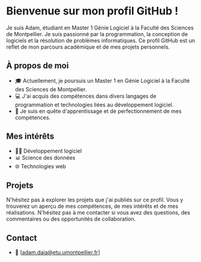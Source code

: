 # Bienvenue sur mon profil GitHub !

Je suis Adam, étudiant en Master 1 Génie Logiciel à la Faculté des Sciences de Montpellier. Je suis passionné par la programmation, la conception de logiciels et la résolution de problèmes informatiques. Ce profil GitHub est un reflet de mon parcours académique et de mes projets personnels.

## À propos de moi

- 🎓 Actuellement, je poursuis un Master 1 en Génie Logiciel à la Faculté des Sciences de Montpellier.
- 💻 J'ai acquis des compétences dans divers langages de programmation et technologies liées au développement logiciel.
- 🧐 Je suis  en quête d'apprentissage et de perfectionnement de mes compétences.

## Mes intérêts

- 👨‍💻 Développement logiciel
- 📊 Science des données
- 🌐 Technologies web

## Projets

N'hésitez pas à explorer les projets que j'ai publiés sur ce profil. Vous y trouverez un aperçu de mes compétences, de mes intérêts et de mes réalisations. N'hésitez pas à me contacter si vous avez des questions, des commentaires ou des opportunités de collaboration.

## Contact

- 📧 [adam.daia@etu.umontpellier.fr]
<!--  💼 [Lien vers votre profil LinkedIn]
- 🐦 [Lien vers votre compte Twitter]
- 🌐 [Lien vers votre site web personnel] -->

